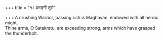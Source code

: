 +++
title = "१८ प्रभङ्गी शूरो"

+++
A crushing Warrior, passing rich is Maghavan, endowed with all heroic might.  
     Thine arms, O Satakratu, are exceeding strong, arms which have grasped the thunderbolt.